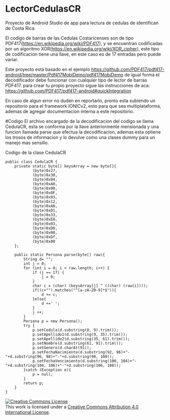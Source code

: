 # LectorCedulasCR
Proyecto de Android Studio de app para lectura de cedulas de identifican de Costa Rica.

El codigo de barras de las Cedulas Costaricenses son de tipo PDF417(https://en.wikipedia.org/wiki/PDF417), y se encuentran codificadas por un algoritmo XOR(https://en.wikipedia.org/wiki/XOR_cipher), este tipo de codificacion tiene una llave, en este caso es de 17 entradas pero puede variar.

Este proyecto esta basado en el ejemplo https://github.com/PDF417/pdf417-android/tree/master/Pdf417MobiDemo/pdf417MobiDemo de igual forma el decodificador debe funcionar con cualquier tipo de lector de barras PDF417.
para crear tu propio proyecto sigue las instrucciones de aca: https://github.com/PDF417/pdf417-android#quickIntegration

En caso de algun error no duden en reportarlo, pronto esta subiendo un repositorio para el framework IONICv2, esto para que sea multiplataforma, ademas de agregar documentacion interna a este repositorio.



#Codigo
El archivo encargado de la decodificacion del codigo se llama CedulaCR, esta se conforma por la llave anteriormente mensionada y una funcion llamada parse que efectua la decodificacion, ademas esta optiene los trosos de informacion y lo devulve como una clases dummy para un manejo mas sensillo.

Codigo de la clase CedulaCR

```code
public class CedulaCR {
    private static byte[] keysArray = new byte[]{
            (byte)0x27,
            (byte)0x30,
            (byte)0x04,
            (byte)0xA0,
            (byte)0x00,
            (byte)0x0F,
            (byte)0x93,
            (byte)0x12,
            (byte)0xA0,
            (byte)0xD1,
            (byte)0x33,
            (byte)0xE0,
            (byte)0x03,
            (byte)0xD0,
            (byte)0x00,
            (byte)0xDf,
            (byte)0x00
    };

    public static Persona parse(byte[] raw){
        String d= "";
        int j = 0;
        for (int i = 0; i < raw.length; i++) {
            if (j == 17) {
                j = 0;
            }
            char c = (char) (keysArray[j] ^ ((char) (raw[i])));
            if((c+"").matches("^[a-zA-Z0-9]*$")){
                d += c;
            }else{
                d +=' ';
            }
            j ++;
        }
        Persona p = new Persona();
        try {
            p.setCedula(d.substring(0, 9).trim());
            p.setApellido1(d.substring(9, 35).trim());
            p.setApellido2(d.substring(35, 61).trim());
            p.setNombre(d.substring(61, 91).trim());
            p.setGenero(d.charAt(91));
            p.setFechaNacimiento(d.substring(92, 96)+"-"+d.substring(96, 98)+"-"+d.substring(98, 100));
            p.setFechaVencimiento(d.substring(100, 104)+"-"+d.substring(104, 106)+"-"+d.substring(106, 108));
        }catch (Exception e){
            p = null;
        }
        return p;
    }
}

  ```
  
  <a rel="license" href="http://creativecommons.org/licenses/by/4.0/"><img alt="Creative Commons License" style="border-width:0" src="https://i.creativecommons.org/l/by/4.0/88x31.png" /></a><br />This work is licensed under a <a rel="license" href="http://creativecommons.org/licenses/by/4.0/">Creative Commons Attribution 4.0 International License</a>.
  
